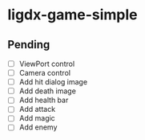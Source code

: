 # ligdx-game-simple

## Pending

- [ ] ViewPort control
- [ ] Camera control
- [ ] Add hit dialog image
- [ ] Add death image
- [ ] Add health bar
- [ ] Add attack
- [ ] Add magic
- [ ] Add enemy
